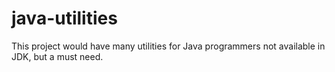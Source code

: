 # java-utilities
This project would have many utilities for Java programmers not available in JDK, but a must need.
